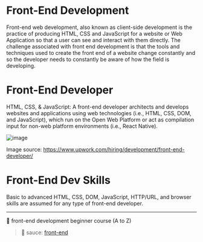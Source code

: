 # Front-End Development

Front-end web development, also known as client-side development is the practice of producing HTML, CSS and JavaScript for a website or Web Application so that a user can see and interact with them directly. The challenge associated with front end development is that the tools and techniques used to create the front end of a website change constantly and so the developer needs to constantly be aware of how the field is developing.

# Front-End Developer

HTML, CSS, & JavaScript:
A front-end developer architects and develops websites and applications using web technologies (i.e., HTML, CSS, DOM, and JavaScript), which run on the Open Web Platform or act as compilation input for non-web platform environments (i.e., React Native).

![image](https://user-images.githubusercontent.com/89834315/182010797-14a79c0b-3fa1-42e7-8067-c7ed08ee5173.png)

Image source: https://www.upwork.com/hiring/development/front-end-developer/

# Front-End Dev Skills

Basic to advanced HTML, CSS, DOM, JavaScript, HTTP/URL, and browser skills are assumed for any type of front-end developer.

---
🚀 front-end development beginner course (A to Z)

>🍝 sauce: [front-end](https://frontendmasters.com/guides/front-end-handbook/2018/what-is-a-FD.html)

